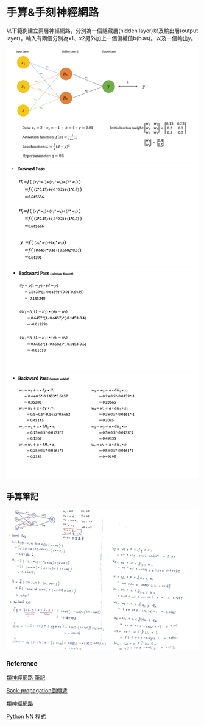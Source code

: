 # 手算&手刻神經網路
以下範例建立兩層神經網路，分別為一個隱藏層(hidden layer)以及輸出層(output layer)。輸入有兩個分別為x1、x2另外加上一個偏權值b(bias)。以及一個輸出y。


![](./screenshot/img01.png)
![](./screenshot/img02.png)
![](./screenshot/img03.png)
![](./screenshot/img04.png)

##  手算筆記
![](./screenshot/note.png)


### Reference
[類神經網路 筆記](https://darren1231.pixnet.net/blog/post/338810666-%E9%A1%9E%E7%A5%9E%E7%B6%93%E7%B6%B2%E8%B7%AF%28backpropagation%29-%E7%AD%86%E8%A8%98)

[Back-propagation倒傳遞](https://medium.com/ai-academy-taiwan/back-propagation-3946e8ed8c55)

[類神經網路](https://ccckmit.github.io/aibook/book/book.html#%E4%BD%95%E8%AC%82%E4%BA%BA%E5%B7%A5%E6%99%BA%E6%85%A7-ai)

[Python NN 程式](http://arctrix.com/nas/python/bpnn.py)
